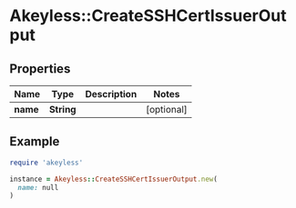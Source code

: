 # Akeyless::CreateSSHCertIssuerOutput

## Properties

| Name | Type | Description | Notes |
| ---- | ---- | ----------- | ----- |
| **name** | **String** |  | [optional] |

## Example

```ruby
require 'akeyless'

instance = Akeyless::CreateSSHCertIssuerOutput.new(
  name: null
)
```

